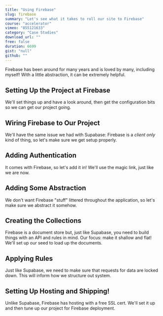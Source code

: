 ```yaml
---
title: "Using Firebase"
slug: firebase
summary: "Let's see what it takes to roll our site to Firebase"
course: "accelerator"
vimeo: "855121633"
category: "Case Studies"
download_url: ""
free: false
duration: 6699
gist: "null"
github: ""
---
```


Firebase has been around for many years and is loved by many, including myself! With a little abstraction, it can be extremely helpful.

## Setting Up the Project at Firebase
We'll set things up and have a look around, then get the configuration bits so we can get our project going.

## Wiring Firebase to Our Project
We'll have the same issue we had with Supabase: Firebase is a _client only_ kind of thing, so let's make sure we get setup properly.

## Adding Authentication
It comes with Firebase, so let's add it in! We'll use the magic link, just like we are now.

## Adding Some Abstraction
We don't want Firebase "stuff" littered throughout the application, so let's make sure we abstract it somehow.

## Creating the Collections
Firebase is a document store but, just like Supabase, you need to build things with an API and rules in mind. Our focus: make it shallow and flat! We'll set up our seed to load up the documents.

## Applying Rules
Just like Supabase, we need to make sure that requests for data are locked down. This will inform how we structure out system.

## Setting Up Hosting and Shipping!
Unlike Supabase, Firebase has hosting with a free SSL cert. We'll set it up and then tune up our project for Firebase deployment.

